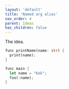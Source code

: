 ```yaml
---
layout: 'default'
title: 'Named arg alias'
nav_order: 4
parent: Ideas
has_children: false
---
```


The idea.
```rust
func printName(name: str) {
  print(name);
}

func main {
  let name = "Kek";
  foo(:name);
}
```
